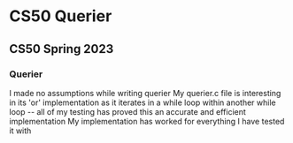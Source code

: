 # CS50 Querier
## CS50 Spring 2023

### Querier

I made no assumptions while writing querier
My querier.c file is interesting in its 'or' implementation as it iterates in a while loop within another while loop
  -- all of my testing has proved this an accurate and efficient implementation
My implementation has worked for everything I have tested it with
